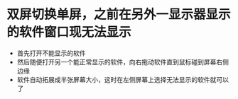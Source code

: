 # 双屏切换单屏，之前在另外一显示器显示的软件窗口现无法显示

- 首先打开不能显示的软件
- 然后随便打开另一个能正常显示的软件，向右拖动软件直到鼠标碰到屏幕右侧边缘
- 软件自动拓展成半张屏幕大小，这时在左侧屏幕上选择无法显示的软件就可以了